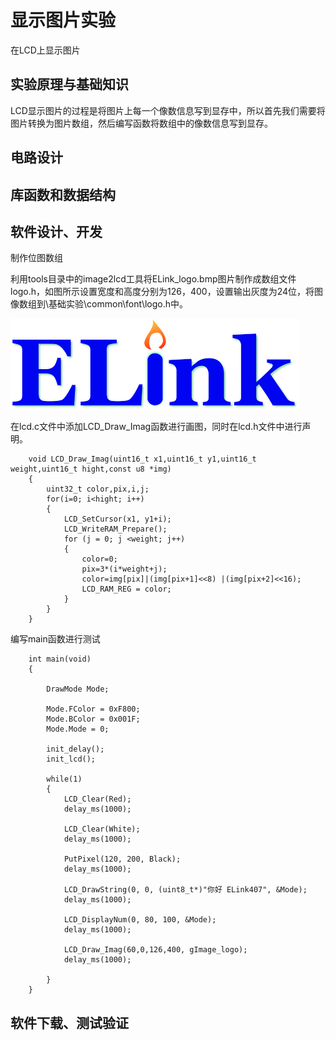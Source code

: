 # 显示图片实验 #
在LCD上显示图片

## 实验原理与基础知识 ##

LCD显示图片的过程是将图片上每一个像数信息写到显存中，所以首先我们需要将图片转换为图片数组，然后编写函数将数组中的像数信息写到显存。

## 电路设计 ##

## 库函数和数据结构 ##

## 软件设计、开发 ##

制作位图数组

利用tools目录中的image2lcd工具将ELink_logo.bmp图片制作成数组文件logo.h，如图所示设置宽度和高度分别为126，400，设置输出灰度为24位，将图像数组到\基础实验\common\font\logo.h中。

![](img/elink407/elink.png) 

在lcd.c文件中添加LCD_Draw_Imag函数进行画图，同时在lcd.h文件中进行声明。

        void LCD_Draw_Imag(uint16_t x1,uint16_t y1,uint16_t weight,uint16_t hight,const u8 *img)    
        {                                                                                           
            uint32_t color,pix,i,j;                                      
            for(i=0; i<hight; i++)                                       
            {  	                  
                LCD_SetCursor(x1, y1+i);                 
                LCD_WriteRAM_Prepare();                  
                for (j = 0; j <weight; j++)              
                {                                        
                    color=0;                 
                    pix=3*(i*weight+j);      
                    color=img[pix]|(img[pix+1]<<8) |(img[pix+2]<<16);           
                    LCD_RAM_REG = color;            
                }                                        
            }                                            
        }                                                

编写main函数进行测试

        int main(void)
        {

            DrawMode Mode;

            Mode.FColor = 0xF800;
            Mode.BColor = 0x001F;
            Mode.Mode = 0;

            init_delay();
            init_lcd();	

            while(1)
            {
                LCD_Clear(Red);
                delay_ms(1000);

                LCD_Clear(White);
                delay_ms(1000);

                PutPixel(120, 200, Black);	
                delay_ms(1000);

                LCD_DrawString(0, 0, (uint8_t*)"你好 ELink407", &Mode);
                delay_ms(1000);

                LCD_DisplayNum(0, 80, 100, &Mode);
                delay_ms(1000);

                LCD_Draw_Imag(60,0,126,400, gImage_logo);
                delay_ms(1000);

            }
        }


## 软件下载、测试验证 ##


